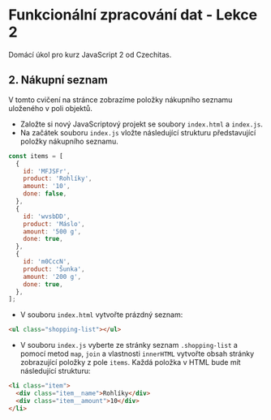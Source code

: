 # Funkcionální zpracování dat - Lekce 2

Domácí úkol pro kurz JavaScript 2 od Czechitas.

## 2. Nákupní seznam

V tomto cvičení na stránce zobrazíme položky nákupního seznamu uloženého v poli objektů.

- Založte si nový JavaScriptový projekt se soubory `index.html` a `index.js`.
- Na začátek souboru `index.js` vložte následující strukturu představující položky nákupního seznamu.

```javascript
const items = [
  {
    id: 'MFJSFr',
    product: 'Rohlíky',
    amount: '10',
    done: false,
  },
  {
    id: 'wvsbDD',
    product: 'Máslo',
    amount: '500 g',
    done: true,
  },
  {
    id: 'm0CccN',
    product: 'Šunka',
    amount: '200 g',
    done: true,
  },
];
```

- V souboru `index.html` vytvořte prázdný seznam:
```html
<ul class="shopping-list"></ul>
```
- V souboru `index.js` vyberte ze stránky seznam `.shopping-list` a pomocí metod `map`, `join` a vlastnosti `innerHTML` vytvořte obsah stránky zobrazující položky z pole `items`. Každá položka v HTML bude mít následující strukturu:
```html
<li class="item">
  <div class="item__name">Rohlíky</div>
  <div class="item__amount">10</div>
</li>
```